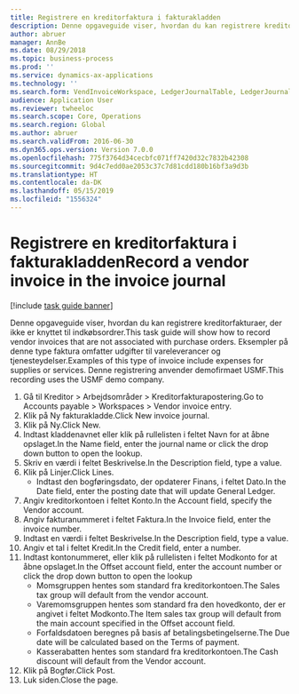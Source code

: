 ```yaml
---
title: Registrere en kreditorfaktura i fakturakladden
description: Denne opgaveguide viser, hvordan du kan registrere kreditorfakturaer, der ikke er knyttet til indkøbsordrer.
author: abruer
manager: AnnBe
ms.date: 08/29/2018
ms.topic: business-process
ms.prod: ''
ms.service: dynamics-ax-applications
ms.technology: ''
ms.search.form: VendInvoiceWorkspace, LedgerJournalTable, LedgerJournalTransVendInvoice
audience: Application User
ms.reviewer: twheeloc
ms.search.scope: Core, Operations
ms.search.region: Global
ms.author: abruer
ms.search.validFrom: 2016-06-30
ms.dyn365.ops.version: Version 7.0.0
ms.openlocfilehash: 775f3764d34cecbfc071ff7420d32c7832b42308
ms.sourcegitcommit: 9d4c7edd0ae2053c37c7d81cdd180b16bf3a9d3b
ms.translationtype: HT
ms.contentlocale: da-DK
ms.lasthandoff: 05/15/2019
ms.locfileid: "1556324"
---
```

# <a name="record-a-vendor-invoice-in-the-invoice-journal"></a><span data-ttu-id="4cb5f-103">Registrere en kreditorfaktura i fakturakladden</span><span class="sxs-lookup"><span data-stu-id="4cb5f-103">Record a vendor invoice in the invoice journal</span></span>

[!include [task guide banner](../../includes/task-guide-banner.md)]

<span data-ttu-id="4cb5f-104">Denne opgaveguide viser, hvordan du kan registrere kreditorfakturaer, der ikke er knyttet til indkøbsordrer.</span><span class="sxs-lookup"><span data-stu-id="4cb5f-104">This task guide will show how to record vendor invoices that are not associated with purchase orders.</span></span> <span data-ttu-id="4cb5f-105">Eksempler på denne type faktura omfatter udgifter til vareleverancer og tjenesteydelser.</span><span class="sxs-lookup"><span data-stu-id="4cb5f-105">Examples of this type of invoice include expenses for supplies or services.</span></span>  <span data-ttu-id="4cb5f-106">Denne registrering anvender demofirmaet USMF.</span><span class="sxs-lookup"><span data-stu-id="4cb5f-106">This recording uses the USMF demo company.</span></span>

1. <span data-ttu-id="4cb5f-107">Gå til Kreditor > Arbejdsområder > Kreditorfakturapostering.</span><span class="sxs-lookup"><span data-stu-id="4cb5f-107">Go to Accounts payable > Workspaces > Vendor invoice entry.</span></span>
2. <span data-ttu-id="4cb5f-108">Klik på Ny fakturakladde.</span><span class="sxs-lookup"><span data-stu-id="4cb5f-108">Click New invoice journal.</span></span>
3. <span data-ttu-id="4cb5f-109">Klik på Ny.</span><span class="sxs-lookup"><span data-stu-id="4cb5f-109">Click New.</span></span>
4. <span data-ttu-id="4cb5f-110">Indtast kladdenavnet eller klik på rullelisten i feltet Navn for at åbne opslaget.</span><span class="sxs-lookup"><span data-stu-id="4cb5f-110">In the Name field, enter the journal name or click the drop down button to open the lookup.</span></span>
5. <span data-ttu-id="4cb5f-111">Skriv en værdi i feltet Beskrivelse.</span><span class="sxs-lookup"><span data-stu-id="4cb5f-111">In the Description field, type a value.</span></span>
6. <span data-ttu-id="4cb5f-112">Klik på Linjer.</span><span class="sxs-lookup"><span data-stu-id="4cb5f-112">Click Lines.</span></span>
    * <span data-ttu-id="4cb5f-113">Indtast den bogføringsdato, der opdaterer Finans, i feltet Dato.</span><span class="sxs-lookup"><span data-stu-id="4cb5f-113">In the Date field, enter the posting date that will update General Ledger.</span></span>  
7. <span data-ttu-id="4cb5f-114">Angiv kreditorkontoen i feltet Konto.</span><span class="sxs-lookup"><span data-stu-id="4cb5f-114">In the Account field, specify the Vendor account.</span></span>
8. <span data-ttu-id="4cb5f-115">Angiv fakturanummeret i feltet Faktura.</span><span class="sxs-lookup"><span data-stu-id="4cb5f-115">In the Invoice field, enter the invoice number.</span></span>
9. <span data-ttu-id="4cb5f-116">Indtast en værdi i feltet Beskrivelse.</span><span class="sxs-lookup"><span data-stu-id="4cb5f-116">In the Description field, type a value.</span></span>
10. <span data-ttu-id="4cb5f-117">Angiv et tal i feltet Kredit.</span><span class="sxs-lookup"><span data-stu-id="4cb5f-117">In the Credit field, enter a number.</span></span>
11. <span data-ttu-id="4cb5f-118">Indtast kontonummeret, eller klik på rullelisten i feltet Modkonto for at åbne opslaget.</span><span class="sxs-lookup"><span data-stu-id="4cb5f-118">In the Offset account field, enter the account number or click the drop down button to open the lookup</span></span>
    * <span data-ttu-id="4cb5f-119">Momsgruppen hentes som standard fra kreditorkontoen.</span><span class="sxs-lookup"><span data-stu-id="4cb5f-119">The Sales tax group will default from the vendor account.</span></span>  
    * <span data-ttu-id="4cb5f-120">Varemomsgruppen hentes som standard fra den hovedkonto, der er angivet i feltet Modkonto.</span><span class="sxs-lookup"><span data-stu-id="4cb5f-120">The Item sales tax group will default from the main account specified in the Offset account field.</span></span>  
    * <span data-ttu-id="4cb5f-121">Forfaldsdatoen beregnes på basis af betalingsbetingelserne.</span><span class="sxs-lookup"><span data-stu-id="4cb5f-121">The Due date will be calculated based on the Terms of payment.</span></span>  
    * <span data-ttu-id="4cb5f-122">Kasserabatten hentes som standard fra kreditorkontoen.</span><span class="sxs-lookup"><span data-stu-id="4cb5f-122">The Cash discount will default from the Vendor account.</span></span>  
12. <span data-ttu-id="4cb5f-123">Klik på Bogfør.</span><span class="sxs-lookup"><span data-stu-id="4cb5f-123">Click Post.</span></span>
13. <span data-ttu-id="4cb5f-124">Luk siden.</span><span class="sxs-lookup"><span data-stu-id="4cb5f-124">Close the page.</span></span>

